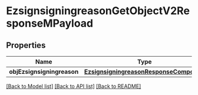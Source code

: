 # EzsignsigningreasonGetObjectV2ResponseMPayload

## Properties
Name | Type | Description | Notes
------------ | ------------- | ------------- | -------------
**objEzsignsigningreason** | [**EzsignsigningreasonResponseCompound**](EzsignsigningreasonResponseCompound.md) |  | 

[[Back to Model list]](../README.md#documentation-for-models) [[Back to API list]](../README.md#documentation-for-api-endpoints) [[Back to README]](../README.md)


